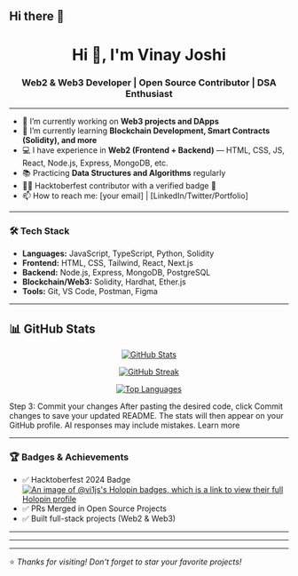 ## Hi there 👋

<h1 align="center">Hi 👋, I'm Vinay Joshi</h1>
<h3 align="center">Web2 & Web3 Developer | Open Source Contributor | DSA Enthusiast</h3>

---

- 🔭 I’m currently working on **Web3 projects and DApps**
- 🌱 I’m currently learning **Blockchain Development, Smart Contracts (Solidity), and more**
- 💻 I have experience in **Web2 (Frontend + Backend)** — HTML, CSS, JS, React, Node.js, Express, MongoDB, etc.
- 📚 Practicing **Data Structures and Algorithms** regularly
- 👨‍💻 Hacktoberfest contributor with a verified badge 🏅
- 📫 How to reach me: [your email] | [LinkedIn/Twitter/Portfolio]

---

### 🛠️ Tech Stack

- **Languages:** JavaScript, TypeScript, Python, Solidity
- **Frontend:** HTML, CSS, Tailwind, React, Next.js
- **Backend:** Node.js, Express, MongoDB, PostgreSQL
- **Blockchain/Web3:** Solidity, Hardhat, Ether.js
- **Tools:** Git, VS Code, Postman, Figma

---

## 📊 GitHub Stats  

<div align="center">

<!-- Stats -->
[![GitHub Stats](https://github-readme-stats.vercel.app/api?username=wenayy&show_icons=true&theme=radical&hide_border=true&count_private=true)](https://github.com/anuraghazra/github-readme-stats)

<!-- Streak -->
[![GitHub Streak](https://streak-stats.demolab.com?user=wenayy&theme=dark)](https://git.io/streak-stats)





<!-- Top Languages -->
[![Top Languages](https://github-readme-stats.vercel.app/api/top-langs/?username=wenayy&theme=radical&layout=compact&hide_border=true)](https://github.com/anuraghazra/github-readme-stats)

</div>


 

Step 3: Commit your changes
After pasting the desired code, click Commit changes to save your updated README. The stats will then appear on your GitHub profile. 
AI responses may include mistakes. Learn more








---

### 🏆 Badges & Achievements

- ✅ Hacktoberfest 2024 Badge
 [![An image of @vi1js's Holopin badges, which is a link to view their full Holopin profile](https://holopin.me/vi1js)](https://holopin.io/@vi1js)
- ✅ PRs Merged in Open Source Projects
- ✅ Built full-stack projects (Web2 & Web3)

---

 

---

 
---

⭐️ *Thanks for visiting! Don't forget to star your favorite projects!*



<!--
**wenayy/wenayy** is a ✨ _special_ ✨ repository because its `README.md` (this file) appears on your GitHub profile.

Here are some ideas to get you started:

- 🔭 I’m currently working on ...
- 🌱 I’m currently learning ...
- 👯 I’m looking to collaborate on ...
- 🤔 I’m looking for help with ...
- 💬 Ask me about ...
- 📫 How to reach me: ...
- 😄 Pronouns: ...
- ⚡ Fun fact: ...
-->

